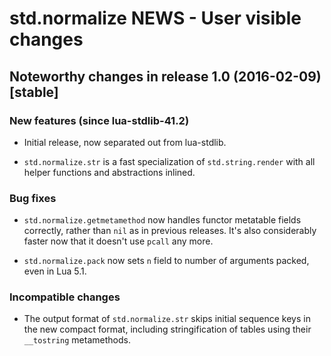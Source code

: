 # std.normalize NEWS - User visible changes

## Noteworthy changes in release 1.0 (2016-02-09) [stable]

### New features (since lua-stdlib-41.2)

  - Initial release, now separated out from lua-stdlib.

  - `std.normalize.str` is a fast specialization of `std.string.render`
    with all helper functions and abstractions inlined.

### Bug fixes

  - `std.normalize.getmetamethod` now handles functor metatable
    fields correctly, rather than `nil` as in previous releases.  It's
    also considerably faster now that it doesn't use `pcall` any more.

  - `std.normalize.pack` now sets `n` field to number of arguments
    packed, even in Lua 5.1.

### Incompatible changes

  - The output format of `std.normalize.str` skips initial sequence keys
    in the new compact format, including stringification of tables using
    their `__tostring` metamethods.
